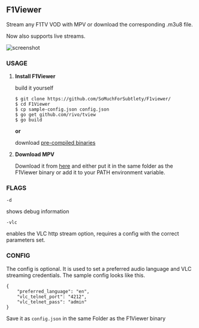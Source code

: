 ## F1Viewer

Stream any F1TV VOD with MPV or download the corresponding .m3u8 file. 

Now also supports live streams.

![screenshot](https://i.imgur.com/K8yCkib.png)
 
### USAGE

 1. **Install F1Viewer** 

	build it yourself
	
	    $ git clone https://github.com/SoMuchForSubtlety/F1viewer/
	    $ cd F1Viewer
	    $ cp sample-config.json config.json
	    $ go get github.com/rivo/tview
	    $ go build

	    
	**or**
    
	download [pre-compiled binaries](https://github.com/SoMuchForSubtlety/F1viewer/releases/)


 2. **Download MPV**

	Download it from [here](https://mpv.io/installation/) and either put it in the same folder as the  F1Viewer binary or add it to your PATH environment variable.

### FLAGS

    -d
shows debug information

    -vlc
enables the VLC http stream option, requires a config with the correct parameters set.

### CONFIG
The config is optional. It is used to set a preferred audio language and VLC streaming credentials.
The sample config looks like this.

    {
        "preferred_language": "en",
        "vlc_telnet_port": "4212",
        "vlc_telnet_pass": "admin"
    }
Save it as `config.json` in the same Folder as the F1Viewer binary 
